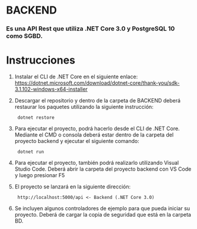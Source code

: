 # BACKEND
### Es una API Rest que utiliza .NET Core 3.0 y PostgreSQL 10 como SGBD.

# Instrucciones

1. Instalar el CLI de .NET Core en el siguiente enlace: https://dotnet.microsoft.com/download/dotnet-core/thank-you/sdk-3.1.102-windows-x64-installer

2. Descargar el repositorio y dentro de la carpeta de BACKEND deberá restaurar los paquetes utilizando la siguiente instrucción:

        dotnet restore

3. Para ejecutar el proyecto, podrá hacerlo desde el CLI de .NET Core. Mediante el CMD o consola deberá estar dentro de la carpeta del proyecto backend y ejecutar el siguiente comando:

        dotnet run

4. Para ejecutar el proyecto, también podrá realizarlo utilizando Visual Studio Code. Deberá abrir la carpeta del proyecto backend con VS Code y luego presionar F5

5. El proyecto se lanzará en la siguiente dirección:

        http://localhost:5000/api <- Backend (.NET Core 3.0)

6. Se incluyen algunos controladores de ejemplo para que pueda iniciar su proyecto. Deberá de cargar la copia de seguridad que está en la carpeta BD. 